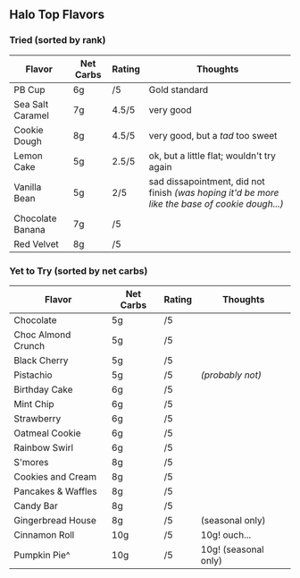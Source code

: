
## Halo Top Flavors

### Tried (sorted by rank)

| Flavor | Net Carbs | Rating | Thoughts |
|--------|-----------|--------|----------|
| PB Cup | 6g | /5 | Gold standard |
| Sea Salt Caramel | 7g | 4.5/5 | very good |
| Cookie Dough| 8g | 4.5/5 | very good, but a *tad* too sweet |
| Lemon Cake | 5g | 2.5/5 | ok, but a little flat; wouldn't try again |
| Vanilla Bean | 5g | 2/5 | sad dissapointment, did not finish *(was hoping it'd be more like the base of cookie dough...)* |
| Chocolate Banana | 7g | /5 | |
| Red Velvet | 8g | /5 | |

### Yet to Try (sorted by net carbs)

| Flavor | Net Carbs | Rating | Thoughts |
|--------|-----------|--------|----------|
| Chocolate | 5g | /5 | |
| Choc Almond Crunch | 5g | /5 | |
| Black Cherry | 5g | /5 | |
| Pistachio | 5g | /5 | *(probably not)* |
| Birthday Cake | 6g | /5 | |
| Mint Chip | 6g | /5 | |
| Strawberry | 6g | /5 | |
| Oatmeal Cookie | 6g | /5 | |
| Rainbow Swirl | 6g | /5 | |
| S'mores | 8g | /5 | |
| Cookies and Cream | 8g | /5 | |
| Pancakes & Waffles | 8g | /5 | |
| Candy Bar | 8g | /5 | |
| Gingerbread House | 8g | /5 | (seasonal only) |
| Cinnamon Roll | 10g | /5 | 10g! ouch... |
| Pumpkin Pie^ | 10g | /5 | 10g! (seasonal only) |
